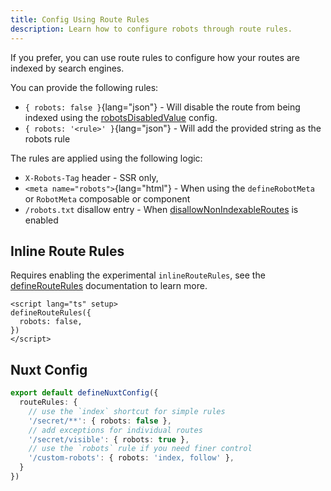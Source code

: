 ```yaml
---
title: Config Using Route Rules
description: Learn how to configure robots through route rules.
---
```


If you prefer, you can use route rules to configure how your routes are indexed by search engines.

You can provide the following rules:

- `{ robots: false }`{lang="json"} - Will disable the route from being indexed using the [robotsDisabledValue](/docs/robots/api/config#robotsdisabledvalue) config.
- `{ robots: '<rule>' }`{lang="json"} - Will add the provided string as the robots rule

The rules are applied using the following logic:
- `X-Robots-Tag` header - SSR only,
- `<meta name="robots">`{lang="html"} - When using the `defineRobotMeta` or `RobotMeta` composable or component
- `/robots.txt` disallow entry - When [disallowNonIndexableRoutes](/docs/robots/api/config#robotsdisabledvalue) is enabled

## Inline Route Rules

Requires enabling the experimental `inlineRouteRules`, see the [defineRouteRules](https://nuxt.com/docs/api/utils/define-route-rules) documentation
to learn more.

```vue
<script lang="ts" setup>
defineRouteRules({
  robots: false,
})
</script>
```

## Nuxt Config

```ts [nuxt.config.ts]
export default defineNuxtConfig({
  routeRules: {
    // use the `index` shortcut for simple rules
    '/secret/**': { robots: false },
    // add exceptions for individual routes
    '/secret/visible': { robots: true },
    // use the `robots` rule if you need finer control
    '/custom-robots': { robots: 'index, follow' },
  }
})
```
